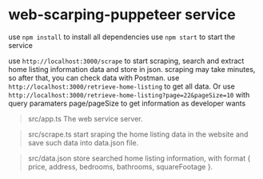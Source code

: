 # web-scarping-puppeteer service
use `npm install` to install all dependencies
use `npm start` to start the service

use `http://localhost:3000/scrape` to start scraping, search and extract home listing information data and store in json.
scraping may take minutes, so after that, you can check data with Postman. 
use `http://localhost:3000/retrieve-home-listing` to get all data.
Or use `http://localhost:3000/retrieve-home-listing?page=22&pageSize=10` with query paramaters page/pageSize to get information as developer wants

> src/app.ts
The web service server.

> src/scrape.ts
start sraping the home listing data in the website and save such data into data.json file.

> src/data.json
store searched home listing information, with format { price, address, bedrooms, bathrooms, squareFootage }.
